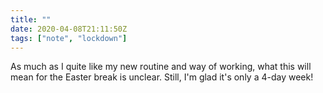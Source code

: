 ```yaml
---
title: ""
date: 2020-04-08T21:11:50Z
tags: ["note", "lockdown"]
---
```


As much as I quite like my new routine and way of working, what this will mean for the Easter break is unclear. Still, I'm glad it's only a 4-day week!
